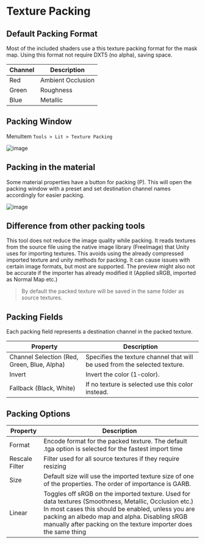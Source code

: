 # Texture Packing

## Default Packing Format
Most of the included shaders use a this texture packing format for the mask map. Using this format not require DXT5 (no alpha), saving space.

| Channel | Description |
| - | - |
Red|Ambient Occlusion
Green|Roughness
Blue|Metallic

## Packing Window

MenuItem `Tools > Lit > Texture Packing`

![image](https://i.imgur.com/Rc1e8qM.png)

## Packing in the material

Some material properties have a button for packing (P). This will open the packing window with a preset and set destination channel names accordingly for easier packing.

![image](https://i.imgur.com/uGTb1Io.png)

## Difference from other packing tools

This tool does not reduce the image quality while packing. It reads textures from the source file using the native image library (FreeImage) that Unity uses for importing textures. This avoids using the already compressed imported texture and unity methods for packing. It can cause issues with certain image formats, but most are supported. The preview might also not be accurate if the importer has already modified it (Applied sRGB, imported as Normal Map etc.)

> By default the packed texture will be saved in the same folder as source textures.

## Packing Fields

Each packing field represents a destination channel in the packed texture.

| Property | Description |
| - | - |
|Channel Selection (Red, Green, Blue, Alpha) | Specifies the texture channel that will be used from the selected texture. |
| Invert | Invert the color (1-color). |
| Fallback (Black, White) | If no texture is selected use this color instead. |

## Packing Options

| Property | Description |
| - | - |
|Format|Encode format for the packed texture. The default .tga option is selected for the fastest import time|
|Rescale Filter| Filter used for all source textures if they require resizing|
|Size|Default size will use the imported texture size of one of the properties. The order of importance is GARB.
|Linear | Toggles off sRGB on the imported texture. Used for data textures (Smoothness, Metallic, Occlusion etc.) In most cases this should be enabled, unless you are packing an albedo map and alpha. Disabling sRGB manually after packing on the texture importer does the same thing
